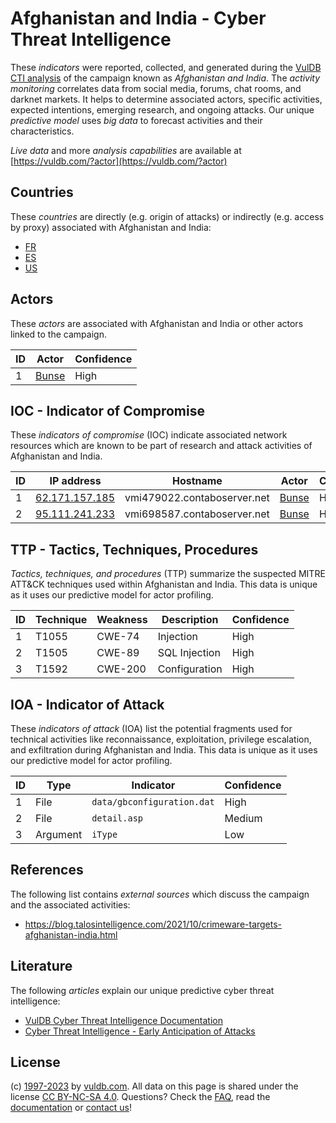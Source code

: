 # Afghanistan and India - Cyber Threat Intelligence

These _indicators_ were reported, collected, and generated during the [VulDB CTI analysis](https://vuldb.com/?kb.cti) of the campaign known as _Afghanistan and India_. The _activity monitoring_ correlates data from social media, forums, chat rooms, and darknet markets. It helps to determine associated actors, specific activities, expected intentions, emerging research, and ongoing attacks. Our unique _predictive model_ uses _big data_ to forecast activities and their characteristics.

_Live data_ and more _analysis capabilities_ are available at [https://vuldb.com/?actor](https://vuldb.com/?actor)

## Countries

These _countries_ are directly (e.g. origin of attacks) or indirectly (e.g. access by proxy) associated with Afghanistan and India:

* [FR](https://vuldb.com/?country.fr)
* [ES](https://vuldb.com/?country.es)
* [US](https://vuldb.com/?country.us)

## Actors

These _actors_ are associated with Afghanistan and India or other actors linked to the campaign.

ID | Actor | Confidence
-- | ----- | ----------
1 | [Bunse](https://vuldb.com/?actor.bunse) | High

## IOC - Indicator of Compromise

These _indicators of compromise_ (IOC) indicate associated network resources which are known to be part of research and attack activities of Afghanistan and India.

ID | IP address | Hostname | Actor | Confidence
-- | ---------- | -------- | ----- | ----------
1 | [62.171.157.185](https://vuldb.com/?ip.62.171.157.185) | vmi479022.contaboserver.net | [Bunse](https://vuldb.com/?actor.bunse) | High
2 | [95.111.241.233](https://vuldb.com/?ip.95.111.241.233) | vmi698587.contaboserver.net | [Bunse](https://vuldb.com/?actor.bunse) | High

## TTP - Tactics, Techniques, Procedures

_Tactics, techniques, and procedures_ (TTP) summarize the suspected MITRE ATT&CK techniques used within Afghanistan and India. This data is unique as it uses our predictive model for actor profiling.

ID | Technique | Weakness | Description | Confidence
-- | --------- | -------- | ----------- | ----------
1 | T1055 | CWE-74 | Injection | High
2 | T1505 | CWE-89 | SQL Injection | High
3 | T1592 | CWE-200 | Configuration | High

## IOA - Indicator of Attack

These _indicators of attack_ (IOA) list the potential fragments used for technical activities like reconnaissance, exploitation, privilege escalation, and exfiltration during Afghanistan and India. This data is unique as it uses our predictive model for actor profiling.

ID | Type | Indicator | Confidence
-- | ---- | --------- | ----------
1 | File | `data/gbconfiguration.dat` | High
2 | File | `detail.asp` | Medium
3 | Argument | `iType` | Low

## References

The following list contains _external sources_ which discuss the campaign and the associated activities:

* https://blog.talosintelligence.com/2021/10/crimeware-targets-afghanistan-india.html

## Literature

The following _articles_ explain our unique predictive cyber threat intelligence:

* [VulDB Cyber Threat Intelligence Documentation](https://vuldb.com/?kb.cti)
* [Cyber Threat Intelligence - Early Anticipation of Attacks](https://www.scip.ch/en/?labs.20201022)

## License

(c) [1997-2023](https://vuldb.com/?kb.changelog) by [vuldb.com](https://vuldb.com/?kb.about). All data on this page is shared under the license [CC BY-NC-SA 4.0](https://creativecommons.org/licenses/by-nc-sa/4.0/). Questions? Check the [FAQ](https://vuldb.com/?kb.faq), read the [documentation](https://vuldb.com/?kb) or [contact us](https://vuldb.com/?contact)!
